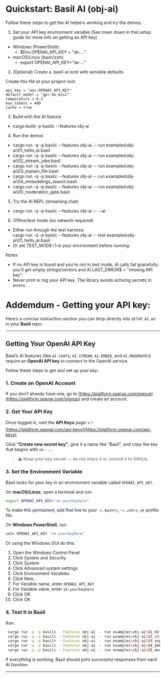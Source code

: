 # Quickstart: Basil AI (obj-ai)

Follow these steps to get the AI helpers working and try the demos.


1) Set your API key environment variable (See lower down in thei setup guide for more info on getting an API key)

- Windows (PowerShell):
  - $Env:OPENAI_API_KEY = "sk-..."
- macOS/Linux (bash/zsh):
  - export OPENAI_API_KEY="sk-..."

2) (Optional) Create a .basil-ai.toml with sensible defaults

Create this file at your project root:

```
api_key = "env:OPENAI_API_KEY"
default_model = "gpt-4o-mini"
temperature = 0.3
max_tokens = 400
cache = true
```

3) Build with the AI feature

- cargo build -p basilc --features obj-ai

4) Run the demos

- cargo run -q -p basilc --features obj-ai -- run examples\obj-ai\01_hello_ai.basil
- cargo run -q -p basilc --features obj-ai -- run examples\obj-ai\02_stream_joke.basil
- cargo run -q -p basilc --features obj-ai -- run examples\obj-ai\03_explain_file.basil
- cargo run -q -p basilc --features obj-ai -- run examples\obj-ai\04_embeddings_search.basil
- cargo run -q -p basilc --features obj-ai -- run examples\obj-ai\05_moderation_gate.basil

5) Try the AI REPL (streaming chat)

- cargo run -q -p basilc --features obj-ai -- --ai

6) Offline/test mode (no network required)

- Either run through the test harness:  
  cargo run -q -p basilc --features obj-ai -- test examples\obj-ai\01_hello_ai.basil
- Or set TEST_MODE=1 in your environment before running.

Notes

- If no API key is found and you’re not in test mode, AI calls fail gracefully: you’ll get empty strings/vectors and AI.LAST_ERROR$ = "missing API key".
- Never print or log your API key. The library avoids echoing secrets in errors.


# Addemdum - Getting your API key:

Here’s a concise instruction section you can drop directly into `SETUP_AI.md` in your **Basil** repo:

---

## Getting Your OpenAI API Key

Basil’s AI features (like `AI.CHAT$`, `AI.STREAM`, `AI.EMBED`, and `AI.MODERATE%`) require an **OpenAI API key** to connect to the OpenAI service.

Follow these steps to get and set up your key:

### 1. Create an OpenAI Account

If you don’t already have one, go to [https://platform.openai.com/signup](https://platform.openai.com/signup) and create an account.

### 2. Get Your API Key

Once logged in, visit the **API Keys** page:
👉 [https://platform.openai.com/api-keys](https://platform.openai.com/api-keys)

Click **“Create new secret key”**, give it a name like “Basil”, and copy the key that begins with `sk-...`.

> ⚠️ Keep your key secret — do not share it or commit it to GitHub.

### 3. Set the Environment Variable

Basil looks for your key in an environment variable called `OPENAI_API_KEY`.

On **macOS/Linux**, open a terminal and run:

```bash
export OPENAI_API_KEY="sk-yourkeyhere"
```

To make this permanent, add that line to your `~/.bashrc`, `~/.zshrc`, or profile file.

On **Windows PowerShell**, run:

```powershell
setx OPENAI_API_KEY "sk-yourkeyhere"
```
Or using the Windows GUI do this:

1. Open the Windows Control Panel
2. Click System and Security
3. Click System
4. Click Advanced system settings
5. Click Environment Variables
6. Click New...
7. For Variable name, enter `OPENAI_API_KEY`
8. For Variable value, enter `sk-yourkeyhere`
9. Click OK
10. Click OK

### 4. Test It in Basil

Run:

```bash
 cargo run -q -p basilc --features obj-ai -- run examples\obj-ai\01_hello_ai.basil
 cargo run -q -p basilc --features obj-ai -- run examples\obj-ai\02_stream_joke.basil
 cargo run -q -p basilc --features obj-ai -- run examples\obj-ai\03_explain_file.basil
 cargo run -q -p basilc --features obj-ai -- run examples\obj-ai\04_embeddings_search.basil
 cargo run -q -p basilc --features obj-ai -- run examples\obj-ai\05_moderation_gate.basil
```

If everything is working, Basil should print successful responses from each AI function.

---
